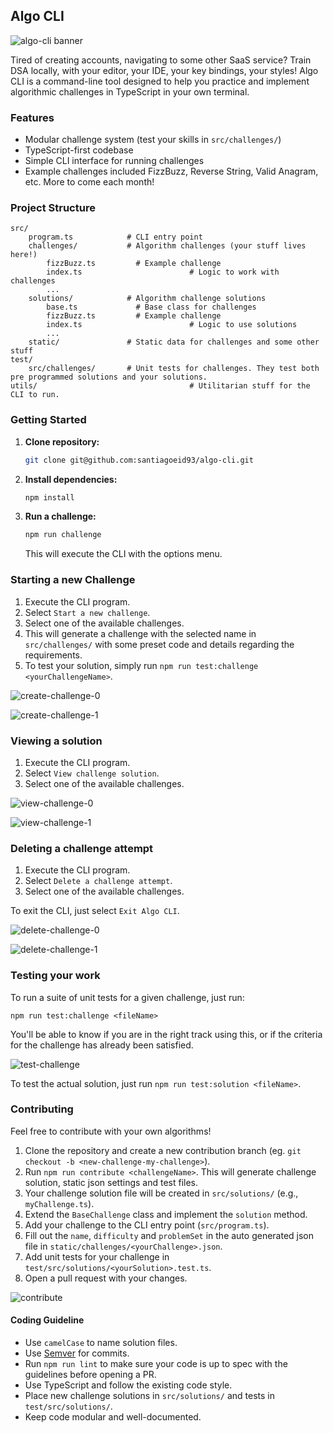 ## Algo CLI

![algo-cli banner](assets/global/banner-sm.png)

Tired of creating accounts, navigating to some other SaaS service? Train DSA locally, with your editor, your IDE, your key bindings, your styles! Algo CLI is a command-line tool designed to help you practice and implement algorithmic challenges in TypeScript in your own terminal.

### Features
- Modular challenge system (test your skills in `src/challenges/`)
- TypeScript-first codebase
- Simple CLI interface for running challenges
- Example challenges included FizzBuzz, Reverse String, Valid Anagram, etc. More to come each month!

### Project Structure

```
src/
	program.ts            # CLI entry point
	challenges/           # Algorithm challenges (your stuff lives here!)
		fizzBuzz.ts         # Example challenge
		index.ts						# Logic to work with challenges
		...
	solutions/            # Algorithm challenge solutions
		base.ts             # Base class for challenges
		fizzBuzz.ts         # Example challenge
		index.ts						# Logic to use solutions
		...
	static/               # Static data for challenges and some other stuff
test/
	src/challenges/       # Unit tests for challenges. They test both pre programmed solutions and your solutions.
utils/									# Utilitarian stuff for the CLI to run.
```

### Getting Started

1. **Clone repository:**
	 ```sh
	 git clone git@github.com:santiagoeid93/algo-cli.git
	 ```
2. **Install dependencies:**
	 ```sh
	 npm install
	 ```
3. **Run a challenge:**
	 ```sh
	 npm run challenge
	 ```
	 This will execute the CLI with the options menu.

### Starting a new Challenge
1. Execute the CLI program.
2. Select `Start a new challenge`.
3. Select one of the available challenges.
4. This will generate a challenge with the selected name in `src/challenges/` with some preset code and details regarding the requirements.
5. To test your solution, simply run `npm run test:challenge <yourChallengeName>`.

![create-challenge-0](assets/features/create-challenge-0.jpg)

![create-challenge-1](assets/features/create-challenge-1.jpg)

### Viewing a solution
1. Execute the CLI program.
2. Select `View challenge solution`.
3. Select one of the available challenges.

![view-challenge-0](assets/features/view-challenge-0.jpg)

![view-challenge-1](assets/features/view-challenge-1.jpg)

### Deleting a challenge attempt
1. Execute the CLI program.
2. Select `Delete a challenge attempt`.
3. Select one of the available challenges.

To exit the CLI, just select `Exit Algo CLI`.

![delete-challenge-0](assets/features/delete-challenge-0.jpg)

![delete-challenge-1](assets/features/delete-challenge-1.jpg)

### Testing your work

To run a suite of unit tests for a given challenge, just run:

`npm run test:challenge <fileName>`

You'll be able to know if you are in the right track using this, or if the criteria for the challenge has already been satisfied.

![test-challenge](assets/features/test-challenge.jpg)

To test the actual solution, just run `npm run test:solution <fileName>`.

### Contributing
Feel free to contribute with your own algorithms!
1. Clone the repository and create a new contribution branch (eg. `git checkout -b <new-challenge-my-challenge>`).
2. Run `npm run contribute <challengeName>`. This will generate challenge solution, static json settings and test files.
3. Your challenge solution file will be created in `src/solutions/` (e.g., `myChallenge.ts`).
4. Extend the `BaseChallenge` class and implement the `solution` method.
5. Add your challenge to the CLI entry point (`src/program.ts`).
6. Fill out the `name`, `difficulty` and `problemSet` in the auto generated json file in `static/challenges/<yourChallenge>.json`.
7. Add unit tests for your challenge in `test/src/solutions/<yourSolution>.test.ts`.
8. Open a pull request with your changes.

![contribute](assets/features/contribute.jpg)

#### Coding Guideline
- Use `camelCase` to name solution files.
- Use [Semver](https://semver.org/) for commits.
- Run `npm run lint` to make sure your code is up to spec with the guidelines before opening a PR.
- Use TypeScript and follow the existing code style.
- Place new challenge solutions in `src/solutions/` and tests in `test/src/solutions/`.
- Keep code modular and well-documented.
